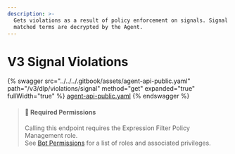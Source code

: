 ```yaml
---
description: >-
  Gets violations as a result of policy enforcement on signals. Signal rules and
  matched terms are decrypted by the Agent.
---
```


# V3 Signal Violations

{% swagger src="../../../.gitbook/assets/agent-api-public.yaml" path="/v3/dlp/violations/signal" method="get" expanded="true" fullWidth="true" %}
[agent-api-public.yaml](../../../.gitbook/assets/agent-api-public.yaml)
{% endswagger %}

> #### 🚧 Required Permissions
>
> Calling this endpoint requires the Expression Filter Policy Management role.\
> See [Bot Permissions](https://docs.developers.symphony.com/building-bots-on-symphony/configuration/bot-permissions) for a list of roles and associated privileges.
